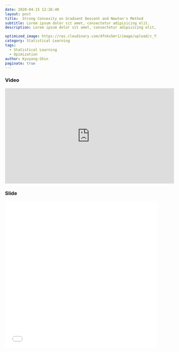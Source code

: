 ```yaml
---
date: 2020-04-15 12:26:40
layout: post
title:  Strong Convexity on Gradient Descent and Newton's Method
subtitle: Lorem ipsum dolor sit amet, consectetur adipisicing elit.
description: Lorem ipsum dolor sit amet, consectetur adipisicing elit, sed do eiusmod tempor incididunt ut labore et dolore magna aliqua.

optimized_image: https://res.cloudinary.com/dfnkx5mr1/image/upload/c_fit,h_200,w_380/v1602308487/post_img/1_47skUygd3tWf3yB9A10QHg_vufu8h.gif
category: Statistical Learning
tags:
  - Statistical Learning
  - Opimization
author: Kyuyong-Shin
paginate: true
---
```



### Video 
<iframe width="560" height="315" src="https://www.youtube.com/embed/UPZDoZl-u5k" frameborder="0" allow="accelerometer; autoplay; clipboard-write; encrypted-media; gyroscope; picture-in-picture" allowfullscreen></iframe>

### Slide
<iframe src="//www.slideshare.net/slideshow/embed_code/key/pSy31c1WpOV3JS" width="595" height="485" frameborder="0" marginwidth="0" marginheight="0" scrolling="no" style="border:1px solid #CCC; border-width:0px; margin-bottom:5px; max-width: 100%;" allowfullscreen> </iframe> 